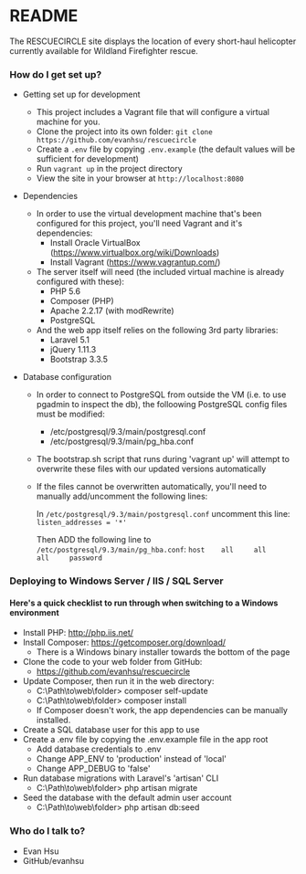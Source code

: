 # README #

The RESCUECIRCLE site displays the location of every short-haul helicopter currently available for Wildland Firefighter rescue.

### How do I get set up? ###

* Getting set up for development
	* This project includes a Vagrant file that will configure a virtual machine for you.
	* Clone the project into its own folder: `git clone https://github.com/evanhsu/rescuecircle`
	* Create a `.env` file by copying `.env.example` (the default values will be sufficient for development)
	* Run `vagrant up` in the project directory
	* View the site in your browser at `http://localhost:8080`

* Dependencies
	* In order to use the virtual development machine that's been configured for this project, you'll need Vagrant and it's dependencies:
		* Install Oracle VirtualBox (https://www.virtualbox.org/wiki/Downloads)
		* Install Vagrant (https://www.vagrantup.com/)
	* The server itself will need (the included virtual machine is already configured with these):
		* PHP 5.6
		* Composer (PHP)
		* Apache 2.2.17 (with modRewrite)
		* PostgreSQL
	* And the web app itself relies on the following 3rd party libraries:
		* Laravel 5.1
		* jQuery 1.11.3
		* Bootstrap 3.3.5
* Database configuration
	* In order to connect to PostgreSQL from outside the VM (i.e. to use pgadmin to inspect the db), the folloowing PostgreSQL config files must be modified:
		* /etc/postgresql/9.3/main/postgresql.conf
		* /etc/postgresql/9.3/main/pg_hba.conf

	* The bootstrap.sh script that runs during 'vagrant up' will attempt to overwrite these files with our updated versions automatically
	* If the files cannot be overwritten automatically, you'll need to manually add/uncomment the following lines:
	  
	  In `/etc/postgresql/9.3/main/postgresql.conf` uncomment this line:
	  `listen_addresses = '*'`

	  Then ADD the following line to `/etc/postgresql/9.3/main/pg_hba.conf`:
	  `host    all     all     all     password`


### Deploying to Windows Server / IIS / SQL Server ###
#### Here's a quick checklist to run through when switching to a Windows environment ####

* Install PHP: http://php.iis.net/
* Install Composer: https://getcomposer.org/download/
	* There is a Windows binary installer towards the bottom of the page
* Clone the code to your web folder from GitHub:
	* https://github.com/evanhsu/rescuecircle
* Update Composer, then run it in the web directory:
	* C:\Path\to\web\folder> composer self-update
	* C:\Path\to\web\folder> composer install
	* If Composer doesn't work, the app dependencies can be manually installed.
* Create a SQL database user for this app to use
* Create a .env file by copying the .env.example file in the app root
	* Add database credentials to .env
	* Change APP_ENV to 'production' instead of 'local'
	* Change APP_DEBUG to 'false'
* Run database migrations with Laravel's 'artisan' CLI
	* C:\Path\to\web\folder> php artisan migrate
* Seed the database with the default admin user account
	* C:\Path\to\web\folder> php artisan db:seed

### Who do I talk to? ###

* Evan Hsu
* GitHub/evanhsu